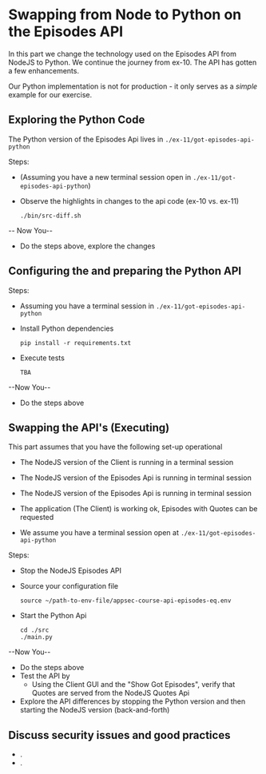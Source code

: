 # Swapping from Node to Python on the Episodes API

In this part we change the technology used on the Episodes API from NodeJS to Python. We continue the journey from ex-10. The API has gotten a few enhancements.

Our Python implementation is not for production - it only serves as a _simple_ example for our exercise.

## Exploring the Python Code

The Python version of the Episodes Api lives in `./ex-11/got-episodes-api-python`

Steps:

- (Assuming you have a new terminal session open in `./ex-11/got-episodes-api-python`)
- Observe the highlights in changes to the api code (ex-10 vs. ex-11)

    ```shell
    ./bin/src-diff.sh
    ```

-- Now You--

- Do the steps above, explore the changes

## Configuring the and preparing the Python API

Steps:

- Assuming you  have a terminal session in `./ex-11/got-episodes-api-python`
- Install Python dependencies

    ```shell
    pip install -r requirements.txt 
    ```
- Execute tests

    ```shell
    TBA 
    ```
--Now You--

- Do the steps above


## Swapping the API's (Executing)

This part assumes that you have the following set-up operational
- The NodeJS version of the Client is running in a terminal session
- The NodeJS version of the Episodes Api is running in terminal session
- The NodeJS version of the Episodes Api is running in terminal session
- The application (The Client) is working ok, Episodes with Quotes can be requested

- We assume you have a terminal session open at `./ex-11/got-episodes-api-python`

Steps:

- Stop the NodeJS Episodes API
- Source your configuration file

    ```shell
    source ~/path-to-env-file/appsec-course-api-episodes-eq.env 
    ```
- Start the Python Api

    ```shell
    cd ./src
    ./main.py
    ```

--Now You--

- Do the steps above
- Test the API by
    - Using the Client GUI and the "Show Got Episodes", verify that Quotes are served from the NodeJS Quotes Api
- Explore the API differences by stopping the Python version and then starting the NodeJS version (back-and-forth)

## Discuss security issues and good practices

- .
- .

